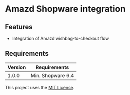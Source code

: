 # Amazd Shopware integration

## Features

- Integration of Amazd wishbag-to-checkout flow


## Requirements

| Version 	| Requirements               	|
|---------	|----------------------------	|
| 1.0.0    	| Min. Shopware 6.4 	        |


This project uses the [MIT License](LICENCE.md).
